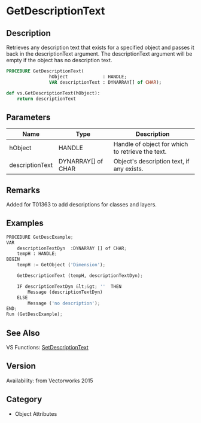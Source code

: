 # GetDescriptionText

## Description
Retrieves any description text that exists for a specified object and passes it back in the descriptionText argument. The descriptionText argument will be empty if the object has no description text.

```pascal
PROCEDURE GetDescriptionText(
				hObject             : HANDLE;
				VAR descriptionText : DYNARRAY[] of CHAR);
```

```python
def vs.GetDescriptionText(hObject):
    return descriptionText
```

## Parameters
|Name|Type|Description|
|---|---|---|
|hObject|HANDLE|Handle of object for which to retrieve the text.|
|descriptionText|DYNARRAY[] of CHAR|Object's description text, if any exists.|

## Remarks
Added for T01363 to add descriptions for classes and layers.

## Examples
```python
PROCEDURE GetDescExample;
VAR
	descriptionTextDyn	:DYNARRAY [] of CHAR;
	tempH : HANDLE;
BEGIN
	tempH := GetObject ('Dimension');

	GetDescriptionText (tempH, descriptionTextDyn);

	IF descriptionTextDyn &lt;&gt; ''  THEN 
		Message (descriptionTextDyn)
	ELSE
		Message ('no description');
END;
Run (GetDescExample);
```

## See Also
VS Functions:
[SetDescriptionText](SetDescriptionText.md)

## Version
Availability: from Vectorworks 2015

## Category
* Object Attributes


